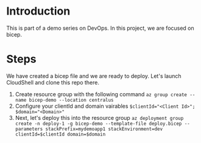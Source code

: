 # Introduction
This is part of a demo series on DevOps. In this project, we are focused on bicep.

# Steps
We have created a bicep file and we are ready to deploy. Let's launch CloudShell and clone this repo there.

1. Create resource group with the following command ``` az group create --name bicep-demo --location centralus ``` 
2. Configure your clientId and domain vairables ``` $clientId="<Client Id>"; $domain="<Domain>" ```
3. Next, let's deploy this into the resource group ``` az deployment group create -n deploy-1 -g bicep-demo --template-file deploy.bicep --parameters stackPrefix=mydemoapp1 stackEnvironment=dev clientId=$clientId domain=$domain ```
